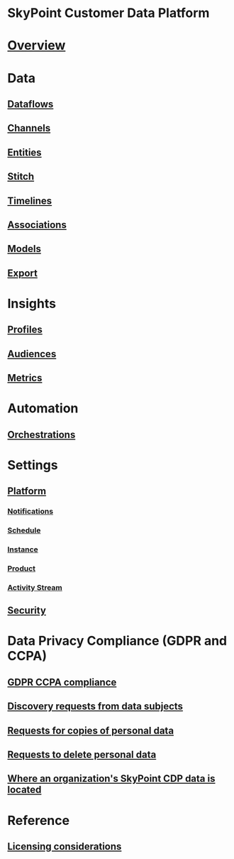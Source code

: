 # SkyPoint Customer Data Platform

# [Overview](overview.md)

# Data

## [Dataflows](data.md)
## [Channels](channels.md)
## [Entities](entities.md)
## [Stitch](stitch.md)
## [Timelines](timelines.md)
## [Associations](associations.md)
## [Models](models.md)
## [Export](export.md)

# Insights

## [Profiles](profiles.md)
## [Audiences](audiences.md)
## [Metrics](metrics.md)

# Automation 

## [Orchestrations](orchestrations.md)

# Settings

## [Platform](platform.md)

### [Notifications](notifications.md)
### [Schedule](schedule.md)
### [Instance](instance.md)
### [Product](product.md)
### [Activity Stream](activity-stream.md)

## [Security](security.md)

# Data Privacy Compliance (GDPR and CCPA)

## [GDPR CCPA compliance](gdpr-summary.md)

## [Discovery requests from data subjects](gdpr-discovery.md)

## [Requests for copies of personal data](gdpr-export.md)

## [Requests to delete personal data](gdpr-delete.md)

## [Where an organization's SkyPoint CDP data is located](data-location.md)

# Reference

## [Licensing considerations](licensing.md)

